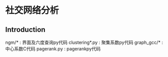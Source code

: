 


社交网络分析
=============

Introduction
-------------
ngm/*  : 界面及六度查询py代码
clustering*.py : 聚集系数py代码
graph_gcc/* : 中心系数C代码
pagerank.py : pagerankpy代码

